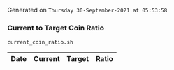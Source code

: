 Generated on `Thursday 30-September-2021 at 05:53:58`

### Current to Target Coin Ratio
`current_coin_ratio.sh`

Date|Current|Target|Ratio
---|---|---|---
